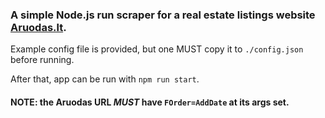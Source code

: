 ### A simple Node.js run scraper for a real estate listings website [Aruodas.lt](https://aruodas.lt).

Example config file is provided, but one MUST copy it to `./config.json` before running.

After that, app can be run with `npm run start`.

#### **NOTE**: the Aruodas URL *MUST* have `FOrder=AddDate` at its args set.
